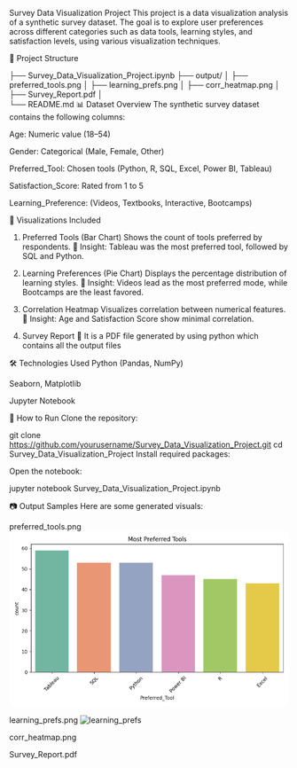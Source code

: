 Survey Data Visualization Project
This project is a data visualization analysis of a synthetic survey dataset. The goal is to explore user preferences across different categories such as data tools, learning styles, and satisfaction levels, using various visualization techniques.

📁 Project Structure

├── Survey_Data_Visualization_Project.ipynb
├── output/
│   ├── preferred_tools.png
│   ├── learning_prefs.png
│   ├── corr_heatmap.png
│   ├── Survey_Report.pdf
│   
└── README.md
📊 Dataset Overview
The synthetic survey dataset contains the following columns:

Age: Numeric value (18–54)

Gender: Categorical (Male, Female, Other)

Preferred_Tool: Chosen tools (Python, R, SQL, Excel, Power BI, Tableau)

Satisfaction_Score: Rated from 1 to 5

Learning_Preference: (Videos, Textbooks, Interactive, Bootcamps)

🧪 Visualizations Included
1. Preferred Tools (Bar Chart)
Shows the count of tools preferred by respondents.
📌 Insight: Tableau was the most preferred tool, followed by SQL and Python.

2. Learning Preferences (Pie Chart)
Displays the percentage distribution of learning styles.
📌 Insight: Videos lead as the most preferred mode, while Bootcamps are the least favored.

3. Correlation Heatmap
Visualizes correlation between numerical features.
📌 Insight: Age and Satisfaction Score show minimal correlation.

4. Survey Report
📌 It is a PDF file generated by using python which contains all the output files

🛠️ Technologies Used
Python (Pandas, NumPy)

Seaborn, Matplotlib

Jupyter Notebook

📌 How to Run
Clone the repository:


git clone https://github.com/yourusername/Survey_Data_Visualization_Project.git
cd Survey_Data_Visualization_Project
Install required packages:

Open the notebook:

jupyter notebook Survey_Data_Visualization_Project.ipynb

📷 Output Samples
Here are some generated visuals:

preferred_tools.png
![preferred_tools](https://github.com/LAXMAN7795/Survey-Data-Visualization-Project/blob/f05a6c3e4023c4da1cea7847165fe0d3717f7807/output/preferred_tools.png)

learning_prefs.png
![learning_prefs]()

corr_heatmap.png

Survey_Report.pdf

